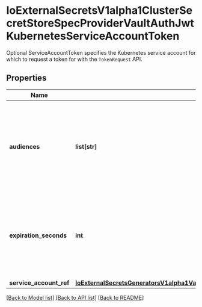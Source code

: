 # IoExternalSecretsV1alpha1ClusterSecretStoreSpecProviderVaultAuthJwtKubernetesServiceAccountToken

Optional ServiceAccountToken specifies the Kubernetes service account for which to request a token for with the `TokenRequest` API.
## Properties
Name | Type | Description | Notes
------------ | ------------- | ------------- | -------------
**audiences** | **list[str]** | Optional audiences field that will be used to request a temporary Kubernetes service account token for the service account referenced by &#x60;serviceAccountRef&#x60;. Defaults to a single audience &#x60;vault&#x60; it not specified. | [optional] 
**expiration_seconds** | **int** | Optional expiration time in seconds that will be used to request a temporary Kubernetes service account token for the service account referenced by &#x60;serviceAccountRef&#x60;. Defaults to 10 minutes. | [optional] 
**service_account_ref** | [**IoExternalSecretsGeneratorsV1alpha1VaultDynamicSecretSpecProviderAuthJwtKubernetesServiceAccountTokenServiceAccountRef**](IoExternalSecretsGeneratorsV1alpha1VaultDynamicSecretSpecProviderAuthJwtKubernetesServiceAccountTokenServiceAccountRef.md) |  | 

[[Back to Model list]](../README.md#documentation-for-models) [[Back to API list]](../README.md#documentation-for-api-endpoints) [[Back to README]](../README.md)


